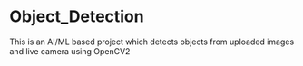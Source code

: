 # Object_Detection
This is an AI/ML based project which detects objects from uploaded images and live camera  using OpenCV2
